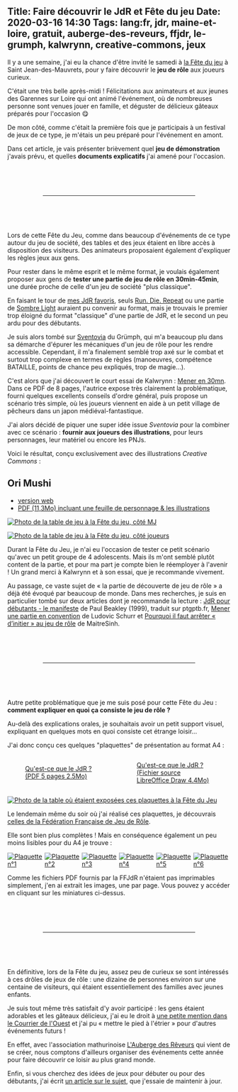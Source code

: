 Title: Faire découvrir le JdR et Fête du jeu
Date: 2020-03-16 14:30
Tags: lang:fr, jdr, maine-et-loire, gratuit, auberge-des-reveurs, ffjdr, le-grumph, kalwrynn, creative-commons, jeux
---
Il y a une semaine, j'ai eu la chance d'être invité le samedi à [la Fête du jeu](https://www.les-garennes-sur-loire.fr/%C3%A9v%C3%A8nement/fete-du-jeu/?instance_id=456)
à Saint Jean-des-Mauvrets, pour y faire découvrir le **jeu de rôle** aux joueurs curieux.

C'était une très belle après-midi !
Félicitations aux animateurs et aux jeunes des Garennes sur Loire qui ont animé l'événement,
où de nombreuses personne sont venues jouer en famille,
et déguster de délicieux gâteaux préparés pour l'occasion 😋

De mon côté, comme c'était la première fois que je participais à un festival de jeux de ce type,
je m'étais un peu préparé pour l'événement en amont.

Dans cet article, je vais présenter brièvement quel **jeu de démonstration** j'avais prévu,
et quelles **documents explicatifs** j'ai amené pour l'occasion.

---

Lors de cette Fête du Jeu, comme dans beaucoup d'événements de ce type autour du jeu de société,
des tables et des jeux étaient en libre accès à disposition des visiteurs.
Des animateurs proposaient également d'expliquer les règles jeux aux gens.

Pour rester dans le même esprit et le même format, je voulais également proposer aux gens de
**tester une partie de jeu de rôle en 30min-45min**,
une durée proche de celle d'un jeu de société "plus classique".

En faisant le tour de [mes JdR favoris](pages/jdr-favoris.html),
seuls [Run. Die. Repeat](run-die-repeat.html) ou une partie de [Sombre Light](espace-profond-et-sanglant.html) auraient pu convenir au format,
mais je trouvais le premier trop éloigné du format "classique" d'une partie de JdR,
et le second un peu ardu pour des débutants.

Je suis alors tombé sur [Sventovia](http://legrumph.org/Terrier/?Jeux-de-role/Sventovia) du Grümph,
qui m'a beaucoup plu dans sa démarche d'épurer les mécaniques d'un jeu de rôle pour les rendre accessible.
Cependant, il m'a finalement semblé trop axé sur le combat et surtout trop complexe en termes de règles
(manoeuvres, compétence BATAILLE, points de chance peu expliqués, trop de magie...).

C'est alors que j'ai découvert le court essai de Kalwrynn :
[Mener en 30mn](http://www.lulu.com/shop/kalwrynn/mener-en-30mn/ebook/product-24254652.html).
Dans ce PDF de 8 pages, l'autrice expose très clairement la problématique,
fourni quelques excellents conseils d'ordre général, puis propose un scénario très simple,
où les joueurs viennent en aide à un petit village de pêcheurs dans un japon médiéval-fantastique.

J'ai alors décidé de piquer une super idée issue _Sventovia_ pour la combiner avec ce scénario :
**fournir aux joueurs des illustrations**, pour leurs personnages,
leur matériel ou encore les PNJs.

Voici le résultat, conçu exclusivement avec des illustrations _Creative Commons_ :

## Ori Mushi

- [version web](https://lucas-c.github.io/jdr/OriMushi/)
- [PDF (11,3Mo) incluant une feuille de personnage & les illustrations](https://github.com/Lucas-C/jdr/releases/download/ori-mushi-v0.1/ori-mushi-v0.1.pdf)

[![Photo de la table de jeu à la Fête du jeu, côté MJ](images/2020/03/FeteDuJeu_OriMushi_vueMJ.jpg)](images/2020/03/FeteDuJeu_OriMushi_vueMJ.jpg)

[![Photo de la table de jeu à la Fête du jeu, côté joueurs](images/2020/03/FeteDuJeu_OriMushi_FPetIllustrations.jpg)](images/2020/03/FeteDuJeu_OriMushi_FPetIllustrations.jpg)

Durant la Fête du Jeu, je n'ai eu l'occasion de tester ce petit scénario qu'avec un petit groupe de 4 adolescents.
Mais ils m'ont semblé plutôt content de la partie,
et pour ma part je compte bien le réemployer à l'avenir !
Un grand merci à Kalwrynn et à son essai, que je recommande vivement.

Au passage, ce vaste sujet de « la partie de découverte de jeu de rôle »
a déjà été évoqué par beaucoup de monde.
Dans mes recherches, je suis en particulier tombé sur deux articles dont je recommande la lecture :
[JdR pour débutants - le manifeste](https://ptgptb.fr/jdr-pour-debutants-le-manifeste) de Paul Beakley (1999), traduit sur ptgptb.fr,
[Mener une partie en convention](http://blog.xyrop.com/post/2018/01/22/%5BTactique-de-ma%C3%AEtrise%5D-Mener-une-partie-de-2-heures-maximum-en-convention-ou-salon) de Ludovic Schurr
et [Pourquoi il faut arrêter « d’initier » au jeu de rôle](https://www.500nuancesdegeek.fr/initier-au-jdr/) de MaitreSinh.

---

Autre petite problématique que je me suis posé pour cette Fête du Jeu :
**comment expliquer en quoi ça consiste le jeu de rôle ?**

Au-delà des explications orales,
je souhaitais avoir un petit support visuel,
expliquant en quelques mots en quoi consiste cet étrange loisir...

J'ai donc conçu ces quelques "plaquettes" de présentation au format A4 :

<div class="side-by-side">
  <a href="images/jdr/PlaquettePresentationJdR.pdf">
    <figure>
      <img alt="" src="images/2020/03/PlaquetteMiniature-pdf.png">
      <figcaption>Qu'est-ce que le JdR ?<br>(PDF 5 pages 2.5Mo)</figcaption>
    </figure>
  </a>
  <a href="images/jdr/PlaquettePresentationJdR.odg">
    <figure>
      <img alt="" src="images/2020/03/PlaquetteMiniature-odg.png">
      <figcaption>Qu'est-ce que le JdR ?<br>(Fichier source LibreOffice Draw 4.4Mo)</figcaption>
    </figure>
  </a>
</div>

[![Photo de la table où étaient exposées ces plaquettes à la Fête du Jeu](images/2020/03/FeteDuJeu_jeuxEtExplications.jpg)](images/2020/03/FeteDuJeu_jeuxEtExplications.jpg)

Le lendemain même du soir où j'ai réalisé ces plaquettes,
je découvrais [celles de la Fédération Française de Jeu de Rôle](http://www.ffjdr.org/ce-devez-savoir-jeu-role/definitions-du-jeu-role/#TelechargerLaPlaquette).

Elle sont bien plus complètes !
Mais en conséquence également un peu moins lisibles pour du A4 je trouve :

<div class="side-by-side">
  <a href="images/jdr/ffjdr/services-plaquettejdr-0-0.png">
    <img alt="Plaquette n°1" src="images/jdr/ffjdr/services-plaquettejdr-0-0-miniature.png">
  </a>
  <a href="images/jdr/ffjdr/services-plaquettejdr-0-1.png">
    <img alt="Plaquette n°2" src="images/jdr/ffjdr/services-plaquettejdr-0-1-miniature.png">
  </a>
  <a href="images/jdr/ffjdr/services-plaquettejdr-0-2.png">
    <img alt="Plaquette n°3" src="images/jdr/ffjdr/services-plaquettejdr-0-2-miniature.png">
  </a>
  <a href="images/jdr/ffjdr/services-plaquettejdr-1-0.png">
    <img alt="Plaquette n°4" src="images/jdr/ffjdr/services-plaquettejdr-1-0-miniature.png">
  </a>
  <a href="images/jdr/ffjdr/services-plaquettejdr-1-1.png">
    <img alt="Plaquette n°5" src="images/jdr/ffjdr/services-plaquettejdr-1-1-miniature.png">
  </a>
  <a href="images/jdr/ffjdr/services-plaquettejdr-1-2.png">
    <img alt="Plaquette n°6" src="images/jdr/ffjdr/services-plaquettejdr-1-2-miniature.png">
  </a>
</div>

Comme les fichiers PDF fournis par la FFJdR n'étaient pas imprimables simplement,
j'en ai extrait les images, une par page. Vous pouvez y accéder en cliquant sur les miniatures ci-dessus.

---

En définitive, lors de la Fête du jeu, assez peu de curieux se sont intéressés à ces drôles de jeux de rôle :
une dizaine de personnes environ sur une centaine de visiteurs, qui étaient essentiellement des familles avec jeunes enfants.

Je suis tout même très satisfait d'y avoir participé :
les gens étaient adorables et les gâteaux délicieux,
j'ai eu le droit à [une petite mention dans le Courrier de l'Ouest](https://www.ouest-france.fr/pays-de-la-loire/saint-jean-des-mauvrets-49320/des-jeux-en-hiver-pour-un-sejour-en-ete-c7adf9b8-6c84-4fa0-ab1c-293d34ccd7d4)
et j'ai pu « mettre le pied à l'étrier » pour d'autres événements futurs !

En effet, avec l'association mathurinoise [L'Auberge des Rêveurs](https://laubergedesreveurs.forumactif.com) qui vient de se créer,
nous comptons d'ailleurs organiser des événements cette année pour faire découvrir ce loisir au plus grand monde.

Enfin, si vous cherchez des idées de jeux pour débuter ou pour des débutants, j'ai écrit [un article sur le sujet](quelques-suggestions-pour-debuter-en-jdr-gratuites-et-en-francais.html),
que j'essaie de maintenir à jour.


<style>
article img { max-height: 40rem; /* override theme value */ }
hr { margin: 5rem; }
@font-face {
  font-family: Odachi;
  src: url('https://lucas-c.github.io/jdr/OriMushi/fonts/Odachi.otf');
}
article h2 {
  font-family: Odachi;
  font-size: 8rem;
  height: 10rem;
  line-height: 8rem;
  text-align: center;
}
.side-by-side {
  display: flex;
  justify-content: center;
  align-items: center;
  flex-flow: wrap;
}
.side-by-side > * { flex: 1 0; }
</style>
